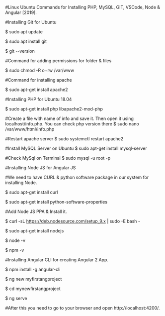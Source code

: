 
#Linux Ubuntu Commands for Installing PHP, MySQL, GIT, VSCode, Node & Angular [2019].

#Installing Git for Ubuntu

$ sudo apt update

$ sudo apt install git

$ git --version

#Command for adding permissions for folder & files

$ sudo chmod -R o+rw /var/www

#Command for installing apache

$ sudo apt-get install apache2

#Installing PHP for Ubuntu 18.04

$ sudo apt-get install php libapache2-mod-php

#Create a file with name of info and save it. Then open it using localhost/info.php. You can check php version there
$ sudo nano /var/www/html/info.php

#Restart apache server
$ sudo systemctl restart apache2

#Install MySQL Server on Ubuntu 
$ sudo apt-get install mysql-server

#Check MySql on Terminal
$ sudo mysql -u root -p

#Installing Node JS for Angular JS

#We need to have CURL & python software package in our system for installing Node.
    
$ sudo apt-get install curl

$ sudo apt-get install python-software-properties
 
    
#Add Node JS PPA & Install it.
    
$ curl -sL https://deb.nodesource.com/setup_9.x | sudo -E bash -

$ sudo apt-get install nodejs

$ node -v

$ npm -v

#Installing Angular CLI for creating Angular 2 App.</h2>

$ npm install -g angular-cli

$ ng new myfirstangproject

$ cd mynewfirstangproject 

$ ng serve         

 #After this you need to go to your browser and open http://localhost:4200/.</p>